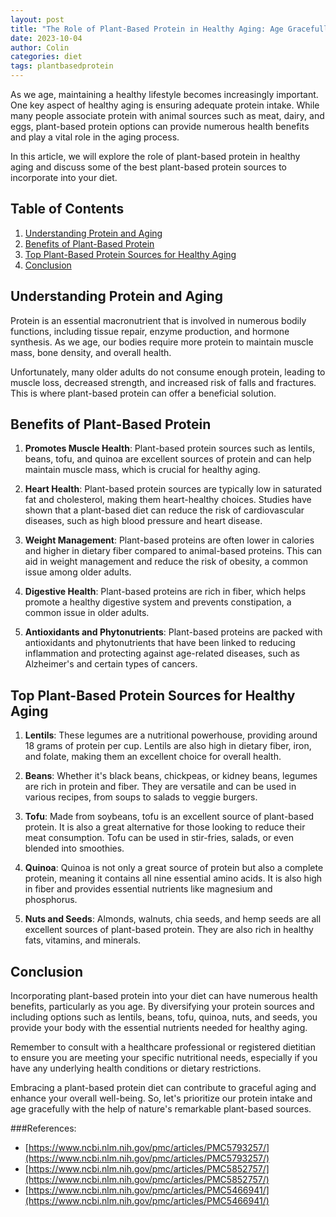 ```yaml
---
layout: post
title: "The Role of Plant-Based Protein in Healthy Aging: Age Gracefully"
date: 2023-10-04
author: Colin
categories: diet
tags: plantbasedprotein
---
```


As we age, maintaining a healthy lifestyle becomes increasingly important. One key aspect of healthy aging is ensuring adequate protein intake. While many people associate protein with animal sources such as meat, dairy, and eggs, plant-based protein options can provide numerous health benefits and play a vital role in the aging process.

In this article, we will explore the role of plant-based protein in healthy aging and discuss some of the best plant-based protein sources to incorporate into your diet.

## Table of Contents
1. [Understanding Protein and Aging](#understanding-protein-and-aging)
2. [Benefits of Plant-Based Protein](#benefits-of-plant-based-protein)
3. [Top Plant-Based Protein Sources for Healthy Aging](#top-plant-based-protein-sources-for-healthy-aging)
4. [Conclusion](#conclusion)

## Understanding Protein and Aging

Protein is an essential macronutrient that is involved in numerous bodily functions, including tissue repair, enzyme production, and hormone synthesis. As we age, our bodies require more protein to maintain muscle mass, bone density, and overall health.

Unfortunately, many older adults do not consume enough protein, leading to muscle loss, decreased strength, and increased risk of falls and fractures. This is where plant-based protein can offer a beneficial solution.

## Benefits of Plant-Based Protein

1. **Promotes Muscle Health**: Plant-based protein sources such as lentils, beans, tofu, and quinoa are excellent sources of protein and can help maintain muscle mass, which is crucial for healthy aging.

2. **Heart Health**: Plant-based protein sources are typically low in saturated fat and cholesterol, making them heart-healthy choices. Studies have shown that a plant-based diet can reduce the risk of cardiovascular diseases, such as high blood pressure and heart disease.

3. **Weight Management**: Plant-based proteins are often lower in calories and higher in dietary fiber compared to animal-based proteins. This can aid in weight management and reduce the risk of obesity, a common issue among older adults.

4. **Digestive Health**: Plant-based proteins are rich in fiber, which helps promote a healthy digestive system and prevents constipation, a common issue in older adults.

5. **Antioxidants and Phytonutrients**: Plant-based proteins are packed with antioxidants and phytonutrients that have been linked to reducing inflammation and protecting against age-related diseases, such as Alzheimer's and certain types of cancers.

## Top Plant-Based Protein Sources for Healthy Aging

1. **Lentils**: These legumes are a nutritional powerhouse, providing around 18 grams of protein per cup. Lentils are also high in dietary fiber, iron, and folate, making them an excellent choice for overall health.

2. **Beans**: Whether it's black beans, chickpeas, or kidney beans, legumes are rich in protein and fiber. They are versatile and can be used in various recipes, from soups to salads to veggie burgers.

3. **Tofu**: Made from soybeans, tofu is an excellent source of plant-based protein. It is also a great alternative for those looking to reduce their meat consumption. Tofu can be used in stir-fries, salads, or even blended into smoothies.

4. **Quinoa**: Quinoa is not only a great source of protein but also a complete protein, meaning it contains all nine essential amino acids. It is also high in fiber and provides essential nutrients like magnesium and phosphorus.

5. **Nuts and Seeds**: Almonds, walnuts, chia seeds, and hemp seeds are all excellent sources of plant-based protein. They are also rich in healthy fats, vitamins, and minerals.

## Conclusion

Incorporating plant-based protein into your diet can have numerous health benefits, particularly as you age. By diversifying your protein sources and including options such as lentils, beans, tofu, quinoa, nuts, and seeds, you provide your body with the essential nutrients needed for healthy aging.

Remember to consult with a healthcare professional or registered dietitian to ensure you are meeting your specific nutritional needs, especially if you have any underlying health conditions or dietary restrictions.

Embracing a plant-based protein diet can contribute to graceful aging and enhance your overall well-being. So, let's prioritize our protein intake and age gracefully with the help of nature's remarkable plant-based sources.

###References:
- [https://www.ncbi.nlm.nih.gov/pmc/articles/PMC5793257/](https://www.ncbi.nlm.nih.gov/pmc/articles/PMC5793257/)
- [https://www.ncbi.nlm.nih.gov/pmc/articles/PMC5852757/](https://www.ncbi.nlm.nih.gov/pmc/articles/PMC5852757/)
- [https://www.ncbi.nlm.nih.gov/pmc/articles/PMC5466941/](https://www.ncbi.nlm.nih.gov/pmc/articles/PMC5466941/)